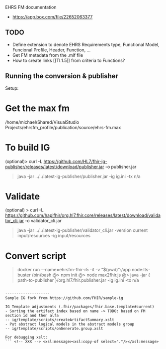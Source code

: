 
EHRS FM documentation
- https://app.box.com/file/22652063377

## TODO
* Define extension to denote EHRS Requirements type, Functional Model, Funcional Profile, Header, Function, ...
* Get FM metadata from the .mif file
* How to create links [[TI.1.5]] from criteria to Functions?

## Running the conversion & publisher

Setup:
# Get the max fm
/home/michael/Shared/VisualStudio Projects/ehrsfm_profile/publication/source/ehrs-fm.max

# To build IG
(optional)> curl -L https://github.com/HL7/fhir-ig-publisher/releases/latest/download/publisher.jar -o publisher.jar
> java -jar ../../latest-ig-publisher/publisher.jar -ig ig.ini -tx n/a

# Validate
(optional) > curl -L https://github.com/hapifhir/org.hl7.fhir.core/releases/latest/download/validator_cli.jar -o validator_cli.jar
> java -jar ../../latest-ig-publisher/validator_cli.jar -version current input/resources -ig input/resources

# Convert script
> docker run --name=ehrsfm-fhir-r5 -it -v "$(pwd)":/app node:lts-buster /bin/bash
@> npm init
@> node max2fhir.js
@> java -jar { path-to-publisher }/org.hl7.fhir.publisher.jar -ig ig.ini -tx n/a
```

--------------------
Sample IG fork from https://github.com/FHIR/sample-ig

IG Template adjustments (.fhir/packages/fhir.base.template#current)
- Sorting the artifact index based on name -> TODO: based on FM section id and then alfa
-- ig/template/scripts/createArtifactSummary.xslt
- Put abstract logical models in the abstract models group
-- ig/template/scripts/onGenerate.group.xslt

For debugging xslt:
``` <!-- XXX --> <xsl:message><xsl:copy-of select="."/></xsl:message>
